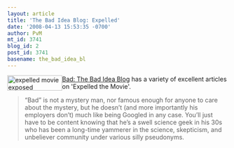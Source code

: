```yaml
---
layout: article
title: 'The Bad Idea Blog: Expelled'
date: '2008-04-13 15:53:35 -0700'
author: PvM
mt_id: 3741
blog_id: 2
post_id: 3741
basename: the_bad_idea_bl
---
```

<a href="http://www.expelledexposed.com/"><img src="http://pandasthumb.org/archives/banner-thumb-125x35.jpg" alt="expelled movie exposed" width="125" height="35" style="float:left;" /></a>[Bad: The Bad Idea Blog](http://badidea.wordpress.com/category/expelled/) has a variety of excellent articles on 'Expelled the Movie'.

> “Bad” is not a mystery man, nor famous enough for anyone to care about the mystery, but he doesn’t (and more importantly his employers don’t) much like being Googled in any case. You’ll just have to be content knowing that he’s a swell science geek in his 30s who has been a long-time yammerer in the science, skepticism, and unbeliever community under various silly pseudonyms.
